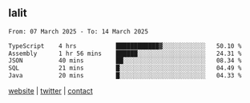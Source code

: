 ## lalit

<!--START_SECTION:waka-->

```txt
From: 07 March 2025 - To: 14 March 2025

TypeScript    4 hrs           ████████████▓░░░░░░░░░░░░   50.10 %
Assembly      1 hr 56 mins    ██████░░░░░░░░░░░░░░░░░░░   24.31 %
JSON          40 mins         ██░░░░░░░░░░░░░░░░░░░░░░░   08.34 %
SQL           21 mins         █░░░░░░░░░░░░░░░░░░░░░░░░   04.49 %
Java          20 mins         █░░░░░░░░░░░░░░░░░░░░░░░░   04.33 %
```

<!--END_SECTION:waka-->

[website](https://lalit.sh) | [twitter](https://x.com/@lalitcodes) | [contact](https://lalit.sh/contact)
